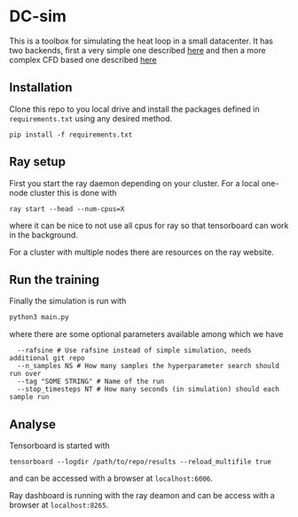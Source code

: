 # DC-sim

This is a toolbox for simulating the heat loop in a small datacenter. It has two backends, first a very simple one described [here](link_paper) and then 
a more complex CFD based one described [here]()

## Installation
Clone this repo to you local drive and install the packages defined in `requirements.txt` using any desired method.
```
pip install -f requirements.txt
``` 

## Ray setup 
First you start the ray daemon depending on your cluster. For a local one-node cluster this is done with
```
ray start --head --num-cpus=X
```
where it can be nice to not use all cpus for ray so that tensorboard can work in the background.

For a cluster with multiple nodes there are resources on the ray website.

## Run the training
Finally the simulation is run with 
```python
python3 main.py
```
where there are some optional parameters available among which we have
```
  --rafsine # Use rafsine instead of simple simulation, needs additional git repo
  --n_samples NS # How many samples the hyperparameter search should run over
  --tag "SOME STRING" # Name of the run
  --stop_timesteps NT # How many seconds (in simulation) should each sample run
```

## Analyse
Tensorboard is started with 
```
tensorboard --logdir /path/to/repo/results --reload_multifile true
```
and can be accessed with a browser at `localhost:6006`.

Ray dashboard is running with the ray deamon and can be access with a browser at `localhost:8265`.